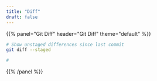 ```yaml
---
title: "Diff"
draft: false
---
```


{{% panel="Git Diff" header="Git Diff" theme="default" %}}
```bash
# Show unstaged differences since last commit
git diff --staged
```

```bash
# 
```
{{% /panel %}}
